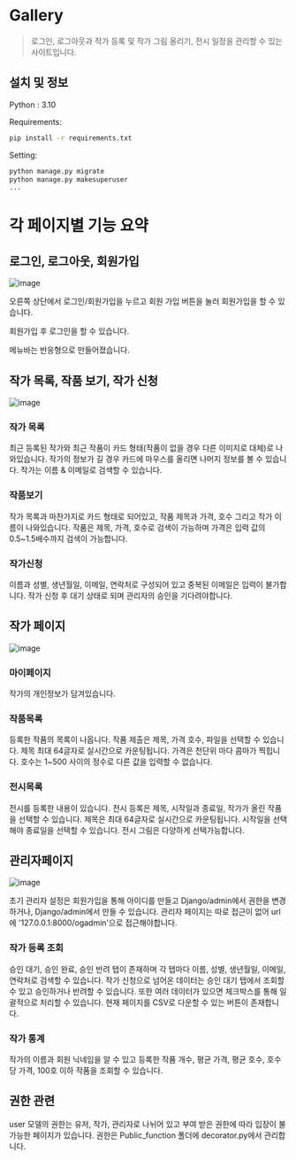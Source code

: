# Gallery
> 로그인, 로그아웃과 작가 등록 및 작가 그림 올리기, 전시 일정을 관리할 수 있는 사이트입니다.



## 설치 및 정보
Python : 3.10

Requirements:
```sh
pip install -r requirements.txt
```

Setting:

```sh
python manage.py migrate
python manage.py makesuperuser
...
```
# 각 페이지별 기능 요약
## 로그인, 로그아웃, 회원가입
![image](https://user-images.githubusercontent.com/22343698/196864457-98895b62-fcb8-4bd1-874b-5898d9f9105d.png)

오른쪽 상단에서 로그인/회원가입을 누르고 회원 가입 버튼을 눌러 회원가입을 할 수 있습니다.

회원가입 후 로그인을 할 수 있습니다.

메뉴바는 반응형으로 만들어졌습니다.

## 작가 목록, 작품 보기, 작가 신청
![image](https://user-images.githubusercontent.com/22343698/196864251-d95d839f-fe72-47c1-9554-f8d5ecea7e67.png)

### 작가 목록
최근 등록된 작가와 최근 작품이 카드 형태(작품이 없을 경우 다른 이미지로 대체)로 나와있습니다. 작가의 정보가 길 경우 카드에 마우스를 올리면 나머지 정보를 볼 수 있습니다. 작가는 이름 & 이메일로 검색할 수 있습니다.
### 작품보기
작가 목록과 마찬가지로 카드 형태로 되어있고, 작품 제목과 가격, 호수 그리고 작가 이름이 나와있습니다. 작품은 제목, 가격, 호수로 검색이 가능하며 가격은 입력 값의 0.5~1.5배수까지 검색이 가능합니다.
### 작가신청
이름과 성별, 생년월일, 이메일, 연락처로 구성되어 있고 중복된 이메일은 입력이 불가합니다. 작가 신청 후 대기 상태로 되며 관리자의 승인을 기다려야합니다.

## 작가 페이지
![image](https://user-images.githubusercontent.com/22343698/196864385-619bc5da-5d35-4fe7-a528-de0e536193c6.png)

### 마이페이지
작가의 개인정보가 담겨있습니다.
### 작품목록
등록한 작품의 목록이 나옵니다.
작품 제출은 제목, 가격 호수, 파일을 선택할 수 있습니다.
제목 최대 64글자로 실시간으로 카운팅됩니다. 가격은 천단위 마다 콤마가 찍힙니다. 호수는 1~500 사이의 정수로 다른 값을 입력할 수 없습니다.
### 전시목록
전시를 등록한 내용이 있습니다.
전시 등록은 제목, 시작일과 종료일, 작가가 올린 작품을 선택할 수 있습니다.
제목은 최대 64글자로 실시간으로 카운팅됩니다. 시작일을 선택해야 종료일을 선택할 수 있습니다. 전시 그림은 다양하게 선택가능합니다.

## 관리자페이지
![image](https://user-images.githubusercontent.com/22343698/191577330-8be375f4-d5f9-4a8e-aab4-4995628ca12a.png)

초기 관리자 설정은 회원가입을 통해 아이디를 만들고 Django/admin에서 권한을 변경하거나, Django/admin에서 만들 수 있습니다.
관리자 페이지는 따로 접근이 없어 url에 '127.0.0.1:8000/ogadmin'으로 접근해야합니다.
### 작가 등록 조회
승인 대기, 승인 완료, 승인 반려 탭이 존재하며 각 탭마다 이름, 성별, 생년월일, 이메일, 연락처로 검색할 수 있습니다.
작가 신청으로 넘어온 데이터는 승인 대기 탭에서 조회할 수 있고 승인하거나 반려할 수 있습니다. 또한 여러 데이터가 있으면 체크박스를 통해 일괄적으로 처리할 수 있습니다.
현재 페이지를 CSV로 다운할 수 있는 버튼이 존재합니다.
### 작가 통계
작가의 이름과 회원 닉네임을 알 수 있고 등록한 작품 개수, 평균 가격, 평균 호수, 호수 당 가격, 100호 이하 작품을 조회할 수 있습니다.

## 권한 관련
user 모델의 권한는 유저, 작가, 관리자로 나뉘어 있고 부여 받은 권한에 따라 입장이 불가능한 페이지가 있습니다.
권한은 Public_function 폴더에 decorator.py에서 관리합니다.
